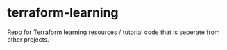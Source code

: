 # terraform-learning

Repo for Terraform learning resources / tutorial code that is seperate from other projects.